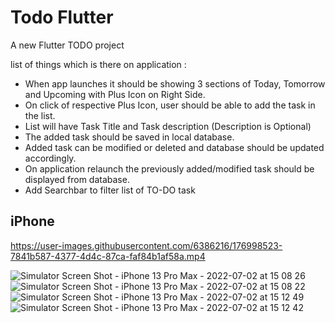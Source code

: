 # Todo Flutter

A new Flutter TODO project 

list of things which is there on application :

- When app launches it should be showing 3 sections of Today, Tomorrow and Upcoming with Plus Icon on Right Side.
- On click of respective Plus Icon, user should be able to add the task in the list.
- List will have Task Title and Task description (Description is Optional)
- The added task should be saved in local database.
- Added task can be modified or deleted and database should be updated accordingly.
- On application relaunch the previously added/modified task should be displayed from database.
- Add Searchbar to filter list of TO-DO task


## iPhone 

https://user-images.githubusercontent.com/6386216/176998523-7841b587-4377-4d4c-87ca-faf84b1af58a.mp4

![Simulator Screen Shot - iPhone 13 Pro Max - 2022-07-02 at 15 08 26](https://user-images.githubusercontent.com/6386216/176998387-2dca3f59-930b-4e0f-9494-4f90181f657d.png)
![Simulator Screen Shot - iPhone 13 Pro Max - 2022-07-02 at 15 08 22](https://user-images.githubusercontent.com/6386216/176998390-9c83dd59-a890-48f5-8892-4aa6a913eb56.png)
![Simulator Screen Shot - iPhone 13 Pro Max - 2022-07-02 at 15 12 49](https://user-images.githubusercontent.com/6386216/176998385-d790488c-028a-4a1a-a820-d32832c714fe.png)
![Simulator Screen Shot - iPhone 13 Pro Max - 2022-07-02 at 15 12 42](https://user-images.githubusercontent.com/6386216/176998386-b182bbfb-12a5-402a-8692-96207b59e419.png)


